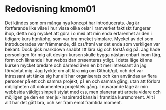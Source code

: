---
---

__Redovisning kmom01__
=========================

Det kändes som om många nya koncept har introducerats. Jag är fortfarande like vilse i hur vissa olika delar i ramverket faktiskt fungerar ihop, detta nog mycket att göra i o med att min enda erfarenhet är den i tidigare kurs html/php, som var bra mycket simplare.
Mycket av det som introducerades var främmande, då css/html var det enda som verkligen var bekant. Dock gick markdown snabbt att lära sig och förstå sig på. Jag hade personligen för mig att design-kursen skulle bygga nästan enbart inom färg, form och liknande i hur webbsidan presenteras ytligt. I detta läge känns kursen mycket bredare och därmed även en bit mer intressant än jag förväntat mig.
Jag tyckte om att lära mig om Github/git, och det var intressant att tänka sig hur allt har organiserats och kan användas av flera personer på ett och samma projekt, på en och samma gång, utan att förlora möjligheten att dokumentera projektets gång.
I nuvarande läge är min webbsida väldigt simpelt stylat med css, men planerar att arbeta vidare och möjligen ge den en mer jul-inspirerad känsla i framtida kursmoment.
Allt i allt har det gått bra, och ser fram emot framtida moment.
